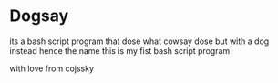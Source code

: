 # Dogsay
its a bash script program that dose what cowsay dose but with a dog instead hence the name
this is my fist bash script program

with love from cojssky
